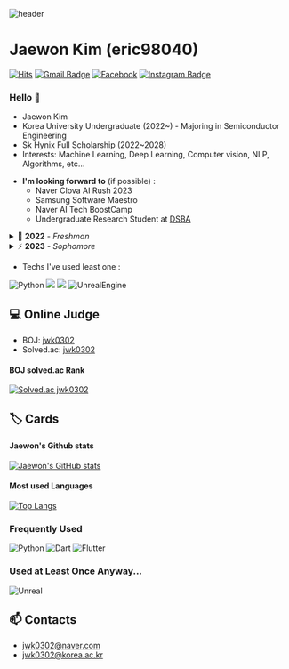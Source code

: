 ![header](https://capsule-render.vercel.app/api?type=waving&color=0:c2e59c,100:64b3f4&height=230&section=header&text=Jaewon%20Kim&animation=fadeIn&desc=Hi!%20I'm%20a%20student%20who%20likes%20learning%20AI,%20ML!&descAlignY=55&descSize=16&descAlign=53&fontAlignY=38&fontColor=f7f5f5&fontSize=90)

# Jaewon Kim (eric98040)

[![Hits](https://hits.seeyoufarm.com/api/count/incr/badge.svg?url=https%3A%2F%2Fgithub.com%2Feric98040&count_bg=%2379C83D&title_bg=%23555555&icon=&icon_color=%23E7E7E7&title=hits&edge_flat=false)](https://hits.seeyoufarm.com)
[![Gmail Badge](https://img.shields.io/badge/-Gmail-d14836?style=flat-square&logo=Gmail&logoColor=white&link=mailto:eric98040@gmail.com)](mailto:eric98040@gmail.com)
[![Facebook](https://img.shields.io/badge/facebook-1877f2?style=flat-square&logo=facebook&logoColor=white&link=https://www.facebook.com/profile.php?id=100005365142404)](https://www.facebook.com/profile.php?id=100005365142404)
[![Instagram Badge](https://img.shields.io/badge/-Instagram-dd2a7b?style=flat-square&logo=instagram&logoColor=white&link=https://www.instagram.com/jae.__.one/)](https://www.instagram.com/jae.__.one/)



### Hello 👋

* Jaewon Kim
* Korea University Undergraduate (2022~) - Majoring in Semiconductor Engineering
* Sk Hynix Full Scholarship (2022~2028)
* Interests: Machine Learning, Deep Learning, Computer vision, NLP, Algorithms, etc...


- **I'm looking forward to** (if possible) : 
    * Naver Clova AI Rush 2023
    * Samsung Software Maestro 
    * Naver AI Tech BoostCamp 
    * Undergraduate Research Student at [DSBA](http://dsba.korea.ac.kr)


<details>
  <summary>🌱 <strong>2022</strong> - <i>Freshman</i></summary>
<br/>

GPA 4.46/4.5
  
> Started programming since 2022.06.16
>
> <strong>Basic</strong> <br/>
> Studied [`프로그래밍 시작하기 : 파이썬 입문`](https://www.inflearn.com/course/%ED%94%84%EB%A1%9C%EA%B7%B8%EB%9E%98%EB%B0%8D-%ED%8C%8C%EC%9D%B4%EC%8D%AC-%EC%9E%85%EB%AC%B8-%EC%9D%B8%ED%94%84%EB%9F%B0-%EC%98%A4%EB%A6%AC%EC%A7%80%EB%84%90)
> 
> <strong>PS</strong> <br/>
> Studied [`Do it! 알고리즘 코딩 테스트 - 파이썬 편`](https://github.com/eric98040/Do-It-Algorithm-Coding-Test)
> 
> <img src="https://img.shields.io/badge/Python-6a707a?&style=for-the-badge&logo=Python&logoColor=white&labelColor=3776AB"/></a>


</details>



<details>
  <summary>⚡ <strong>2023</strong> - <i>Sophomore</i></summary>
<br/>

GPA /4.5
  
> Started studying AI, Flutter + PS
>
> <strong>PS</strong> <br/>
> Studying [`이것이 취업을 위한 코딩 테스트다 with 파이썬`](https://github.com/eric98040/python-for-coding-test)
> 
> <strong>AI</strong> <br/>
> Studying [`혁펜하임의 AI DEEP DIVE`](https://storage.googleapis.com/static.fastcampus.co.kr/prod/uploads/202211/080558-707/[%ED%8C%A8%EC%8A%A4%ED%8A%B8%EC%BA%A0%ED%8D%BC%EC%8A%A4]-%EA%B5%90%EC%9C%A1%EA%B3%BC%EC%A0%95%EC%86%8C%EA%B0%9C%EC%84%9C-%ED%98%81%ED%8E%9C%ED%95%98%EC%9E%84%EC%9D%98-ai-deep-dive--online.-.pdf) <br/>
> Studying [`Naver AI Basic 2023`](https://github.com/eric98040/AI_Basic_2023) <br/>
>
> <strong>Flutter</strong> <br/>
> Studying [`Flutter UI Intro : 플러터 UI 입문`](https://github.com/eric98040/Flutter_UI_Intro) <br/>
> Studying [`Flutter 앱 개발 완성`](https://github.com/eric98040/Flutter_App_Basic_Udemy) <br/>
> Studying [`코드팩토리 Flutter 3.0 앱 개발 - 10개의 프로젝트로 오늘 초보 탈출`](https://github.com/eric98040/CodeFactory_Flutter_Basics) <br/>
> 
> <img src="https://img.shields.io/badge/Python-6a707a?&style=for-the-badge&logo=Python&logoColor=white&labelColor=3776AB"/></a>
> <img src="https://img.shields.io/badge/Dart-6a707a?style=for-the-badge&logo=Dart&logoColor=white&labelColor=2AB1AC"/></a>
> <img src="https://img.shields.io/badge/Flutter-6a707a?style=for-the-badge&logo=Flutter&logoColor=white&labelColor=13AFF0"/></a>


</details>


- Techs I've used least one :

<img alt="Python" src ="https://img.shields.io/badge/Python-3776AB.svg?&style=for-the-badge&logo=Python&logoColor=white"/> <img src="https://img.shields.io/badge/Dart-2AB1AC?style=for-the-badge&logo=Dart&logoColor=white"> <img src="https://img.shields.io/badge/Flutter-13AFF0?style=for-the-badge&logo=Flutter&logoColor=white"> <img alt="UnrealEngine" src ="https://img.shields.io/badge/Unreal-0E1128.svg?&style=for-the-badge&logo=Unreal Engine&logoColor=white"/>


## 💻 Online Judge

* BOJ: [jwk0302](http://icpc.me/jwk0302)
* Solved.ac: [jwk0302](https://solved.ac/profile/jwk0302)

#### BOJ solved.ac Rank

[![Solved.ac
jwk0302](http://mazassumnida.wtf/api/v2/generate_badge?boj=jwk0302)](https://solved.ac/jwk0302)

## 🏷️ Cards

#### Jaewon's Github stats

[![Jaewon's GitHub stats](https://github-readme-stats.vercel.app/api?username=eric98040)](https://github.com/eric98040)

#### Most used Languages

[![Top Langs](https://github-readme-stats.vercel.app/api/top-langs/?username=eric98040&layout=compact)](https://github.com/eric98040)


### Frequently Used       
![Python](https://img.shields.io/badge/Python-3775a9?style=flat-square&logo=Python&logoColor=white) ![Dart](https://img.shields.io/badge/Dart-2AB1AC?style=flat-square&logo=Dart&logoColor=white) ![Flutter](https://img.shields.io/badge/Flutter-13AFF0?style=flat-square&logo=Flutter&logoColor=white)

### Used at Least Once Anyway...
![Unreal](https://img.shields.io/badge/Unreal%20Engine-313131?style=flat-square&logo=Unreal%20Engine&logoColor=white)

## 📫 Contacts

* jwk0302@naver.com
* jwk0302@korea.ac.kr

<!--
**eric98040/eric98040** is a ✨ _special_ ✨ repository because its `README.md` (this file) appears on your GitHub profile.

Here are some ideas to get you started:

- 🔭 I’m currently working on ...
- 🌱 I’m currently learning ...
- 👯 I’m looking to collaborate on ...
- 🤔 I’m looking for help with ...
- 💬 Ask me about ...
- 📫 How to reach me: ...
- 😄 Pronouns: ...
- ⚡ Fun fact: ...
-->

